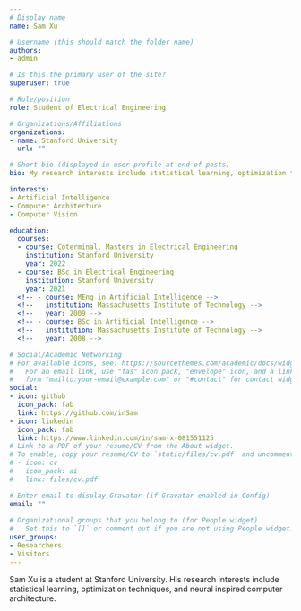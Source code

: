 ```yaml
---
# Display name
name: Sam Xu

# Username (this should match the folder name)
authors:
- admin

# Is this the primary user of the site?
superuser: true

# Role/position
role: Student of Electrical Engineering

# Organizations/Affiliations
organizations:
- name: Stanford University
  url: ""

# Short bio (displayed in user profile at end of posts)
bio: My research interests include statistical learning, optimization techniques, and neural inspired computer architecture. 

interests:
- Artificial Intelligence
- Computer Architecture
- Computer Vision

education:
  courses:
  - course: Coterminal, Masters in Electrical Engineering
    institution: Stanford University
    year: 2022
  - course: BSc in Electrical Engineering
    institution: Stanford University
	year: 2021
  <!-- - course: MEng in Artificial Intelligence -->
  <!--   institution: Massachusetts Institute of Technology -->
  <!--   year: 2009 -->
  <!-- - course: BSc in Artificial Intelligence -->
  <!--   institution: Massachusetts Institute of Technology -->
  <!--   year: 2008 -->

# Social/Academic Networking
# For available icons, see: https://sourcethemes.com/academic/docs/widgets/#icons
#   For an email link, use "fas" icon pack, "envelope" icon, and a link in the
#   form "mailto:your-email@example.com" or "#contact" for contact widget.
social:
- icon: github
  icon_pack: fab
  link: https://github.com/inSam
- icon: linkedin
  icon_pack: fab
  link: https://www.linkedin.com/in/sam-x-081551125
# Link to a PDF of your resume/CV from the About widget.
# To enable, copy your resume/CV to `static/files/cv.pdf` and uncomment the lines below.  
# - icon: cv
#   icon_pack: ai
#   link: files/cv.pdf

# Enter email to display Gravatar (if Gravatar enabled in Config)
email: ""
  
# Organizational groups that you belong to (for People widget)
#   Set this to `[]` or comment out if you are not using People widget.  
user_groups:
- Researchers
- Visitors
---
```


Sam Xu is a student at Stanford University. His research interests include statistical learning, optimization techniques, and neural inspired computer architecture.


